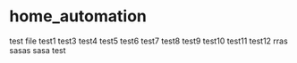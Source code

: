 # home_automation
test file
test1
test3
test4
test5
test6
test7
test8
test9
test10
test11
test12
rras
sasas
sasa
test
